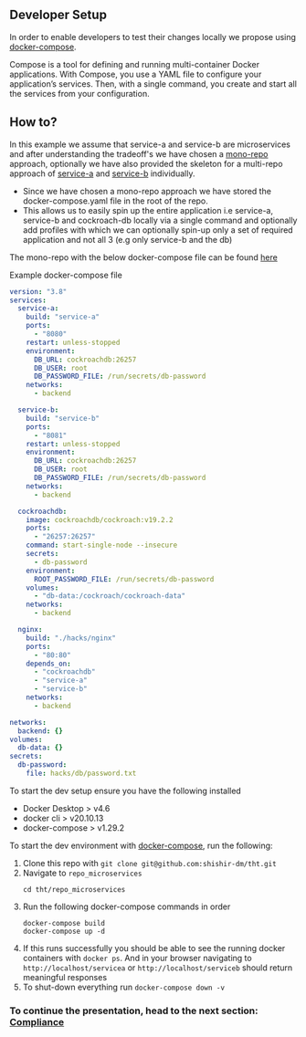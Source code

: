 ## Developer Setup

In order to enable developers to test their changes locally we propose using [docker-compose](https://docs.docker.com/compose/).

Compose is a tool for defining and running multi-container Docker applications. With Compose, you use a YAML file to configure your application’s services. Then, with a single command, you create and start all the services from your configuration.

## How to?

In this example we assume that service-a and service-b are microservices and after understanding the tradeoff's we have chosen a [mono-repo](../repo_microservices/README.md) approach, optionally we have also provided the skeleton for a multi-repo approach of [service-a](../repo_service-a/README.md) and [service-b](../repo_service-b/README.md) individually.

- Since we have chosen a mono-repo approach we have stored the docker-compose.yaml file in the root of the repo.
- This allows us to easily spin up the entire application i.e service-a, service-b and cockroach-db locally via a single command and optionally add profiles with which we can optionally spin-up only a set of required application and not all 3 (e.g only service-b and the db)

The mono-repo with the below docker-compose file can be found [here](../repo_microservices/README.md)

Example docker-compose file
```yaml
version: "3.8"
services:
  service-a:
    build: "service-a"
    ports:
      - "8080"
    restart: unless-stopped
    environment:
      DB_URL: cockroachdb:26257
      DB_USER: root
      DB_PASSWORD_FILE: /run/secrets/db-password
    networks:
      - backend

  service-b:
    build: "service-b"
    ports:
      - "8081"
    restart: unless-stopped
    environment:
      DB_URL: cockroachdb:26257
      DB_USER: root
      DB_PASSWORD_FILE: /run/secrets/db-password
    networks:
      - backend

  cockroachdb:
    image: cockroachdb/cockroach:v19.2.2
    ports:
      - "26257:26257"
    command: start-single-node --insecure
    secrets:
      - db-password
    environment:
      ROOT_PASSWORD_FILE: /run/secrets/db-password
    volumes:
      - "db-data:/cockroach/cockroach-data"
    networks:
      - backend

  nginx:
    build: "./hacks/nginx"
    ports:
      - "80:80"
    depends_on:
      - "cockroachdb"
      - "service-a"
      - "service-b"
    networks:
      - backend

networks:
  backend: {}
volumes:
  db-data: {}
secrets:
  db-password:
    file: hacks/db/password.txt
```

To start the dev setup ensure you have the following installed
- Docker Desktop > v4.6
- docker cli > v20.10.13
- docker-compose > v1.29.2

To start the dev environment with [docker-compose](repo_microservices/docker-compose.yaml), run the following:
1. Clone this repo with `git clone git@github.com:shishir-dm/tht.git`
2. Navigate to `repo_microservices`
   ```
   cd tht/repo_microservices
   ```
3. Run the following docker-compose commands in order
   ```
   docker-compose build
   docker-compose up -d
   ```
4. If this runs successfully you should be able to see the running docker containers with `docker ps`. And in your browser navigating to `http://localhost/servicea` or `http://localhost/serviceb` should return meaningful responses
5. To shut-down everything run `docker-compose down -v`

### To continue the presentation, head to the next section: [Compliance](compliance.md)
